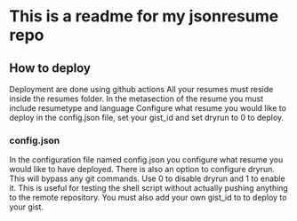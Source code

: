 # This is a readme for my jsonresume repo


## How to deploy
Deployment are done using github actions
All your resumes must reside inside the resumes folder.
In the metasection of the resume you must include resumetype and language
Configure what resume you would like to deploy in the config.json file, set your gist_id and set dryrun to 0 to deploy.

### config.json
In the configuration file named config.json you configure what resume you would like to have deployed. 
There is also an option to configure dryrun. This will bypass any git commands. Use 0 to disable dryrun and 1 to enable it. This is useful for testing the shell script without actually pushing anything to the remote repository.
You must also add your own gist_id to to deploy to your gist.
